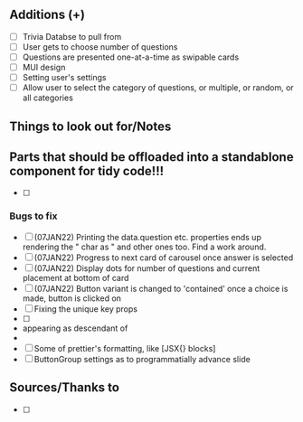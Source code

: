 ## Additions (+)

- [ ] Trivia Databse to pull from
- [ ] User gets to choose number of questions
- [ ] Questions are presented one-at-a-time as swipable cards
- [ ] MUI design
- [ ] Setting user's settings
- [ ] Allow user to select the category of questions, or multiple, or random, or all categories

## Things to look out for/Notes

## Parts that should be offloaded into a standablone component for tidy code!!!

- [ ]

### Bugs to fix

- [ ] (07JAN22) Printing the data.question etc. properties ends up rendering the " char as &quot; and other ones too. Find a work around.
- [ ] (07JAN22) Progress to next card of carousel once answer is selected
- [ ] (07JAN22) Display dots for number of questions and current placement at bottom of card
- [ ] (07JAN22) Button variant is changed to 'contained' once a choice is made, button is clicked on
- [ ] Fixing the unique key props
- [ ] <li> appearing as descendant of <li>
- [ ] Some of prettier's formatting, like [JSX{} blocks]
- [ ] ButtonGroup settings as to programmatially advance slide

## Sources/Thanks to

- [ ]

